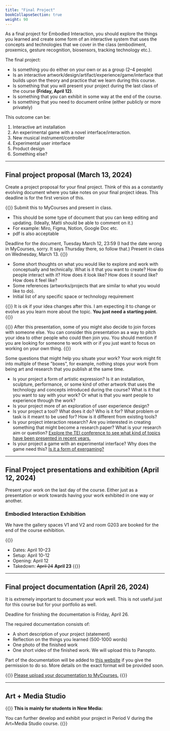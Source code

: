 ```yaml
---
title: "Final Project"
bookCollapseSection: true
weight: 90
---
```


As a final project for Embodied Interaction, you should explore the things you learned and create some form of an interactive system that uses the concepts and technologies that we cover in the class (embodiment, proxemics, gesture recognition, biosensors, tracking technology etc.).

The final project:

- Is something you do either on your own or as a group (2–4 people)
- Is an interactive artwork/design/artifact/experience/game/interface that builds upon the theory and practice that we learn during this course.
- Is something that you will present your project during the last class of the course **(Friday, April 12)**.
- Is something that you can exhibit in some way at the end of the course.
- Is something that you need to document online (either publicly or more privately)

This outcome can be:

1. Interactive art installation
2. An experimental game with a novel interface/interaction.
3. New musical instrument/controller
4. Experimental user interface
5. Product design
6. Something else?

---

## Final project proposal (March 13, 2024)

Create a project proposal for your final project. Think of this as a constantly evolving document where you take notes on your final project ideas. This deadline is for the first version of this.

{{<hint warning>}}
Submit this to MyCourses and present in class.
- This should be some type of document that you can keep editing and updating. (Ideally, Matti should be able to comment on it.)
- For example: Miro, Figma, Notion, Google Doc etc.
- pdf is also acceptable

Deadline for the document, Tuesday March 12, 23:59 (I had the date wrong in MyCourses, sorry. It says Thursday there, so follow that.) 
Present in class on Wednesday, March 13.
{{</hint>}}

- Some short thoughts on what you would like to explore and work with conceptually and technically. What is it that you want to create? How do people interact with it? How does it look like? How does it sound like? How does it feel like?
- Some references (artworks/projects that are similar to what you would like to do).
- Initial list of any specific space or technology requirement

{{<hint info>}}
It is ok if your idea changes after this. I am expecting it to change or evolve as you learn more about the topic. **You just need a starting point.**
{{</hint>}}

{{<hint info>}}
After this presentation, some of you might also decide to join forces with someone else. You can consider this presentation as a way to pitch your idea to other people who could then join you. You should mention if you are looking for someone to work with or if you just want to focus on working on your own thing.
{{</hint>}}

Some questions that might help you situate your work? Your work might fit into multiple of these "boxes", for example, nothing stops your work from being art and research that you publish at the same time.

- Is your project a form of artistic expression? Is it an installation, sculpture, performance, or some kind of other artwork that uses the technology and concepts introduced during the course? What is it that you want to say with your work? Or what is that you want people to experience through the work?
- Is your project more of an exploration of user experience design? 
- Is your project a tool? What does it do? Who is it for? What problem or task is it meant to be used for? How is it different from existing tools?
- Is your project interaction research? Are you interested in creating something that might become a research paper? What is your research aim or question? [Explore the TEI conference to see what kind of topics have been presented in recent years.](https://tei.acm.org/2023/about/)
- Is your project a game with an experimental interface? Why does the game need this? [Is it a form of exergaming?](https://www.valomotion.com/)

---

## Final Project presentations and exhibition (April 12, 2024)

Present your work on the last day of the course. Either just as a presentation or work towards having your work exhibited in one way or another.

### Embodied Interaction Exhibition

We have the gallery spaces V1 and V2 and room G203 are booked for the end of the course exhibition.

{{<hint info>}}
- Dates: April 10–23
- Setup: April 10-12
- Opening: April 12
- Takedown: ~~April 24~~ **April 23**
{{</hint>}}

---

## Final project documentation (April 26, 2024)

It is extremely important to document your work well. This is not useful just for this course but for your portfolio as well.

Deadline for finishing the documentation is Friday, April 26.

The required documentation consists of:

- A short description of your project (statement)
- Reflection on the things you learned (500-1000 words)
- One photo of the finished work
- One short video of the finished work. We will upload this to Panopto.

Part of the documentation will be added to [this website](https://newmedia.dog/) if you give the permission to do so. More details on the exact format will be provided soon.

{{<hint info>}}
[Please upload your documentation to MyCourses.](https://mycourses.aalto.fi/mod/assign/view.php?id=1184824&forceview=1)
{{</hint>}}

---

## Art + Media Studio

{{<hint info>}}
**This is mainly for students in New Media:**

You can further develop and exhibit your project in Period V during the Art+Media Studio course.
{{</hint>}}